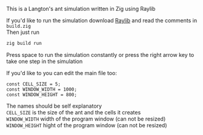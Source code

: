 This is a Langton's ant simulation written in Zig using Raylib

If you'd like to run the simulation download [Raylib](https://github.com/raysan5/raylib/releases) and read the comments in `build.zig` <br/>
Then just run
```sh
zig build run
```
Press space to run the simulation constantly or press the right arrow key to take one step in the simulation

If you'd like to you can edit the main file too:
```zig
const CELL_SIZE = 5;
const WINDOW_WIDTH = 1000;
const WINDOW_HEIGHT = 800;
```
The names should be self explanatory <br/>
`CELL_SIZE` is the size of the ant and the cells it creates <br/>
`WINDOW_WIDTH` width of the program window (can not be resized) <br/>
`WINDOW_HEIGHT` hight of the program window (can not be resized) <br/>
